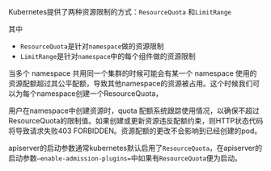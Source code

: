 Kubernetes提供了两种资源限制的方式：`ResourceQuota` 和`LimitRange`

其中

- `ResourceQuota`是针对`namespace`做的资源限制
- `LimitRange`是针对`namespace`中的每个组件做的资源限制

当多个 namespace 共用同一个集群的时候可能会有某一个 namespace 使用的资源配额超过其公平配额，导致其他namespace的资源被占用。这个时候我们可以为每个namespace创建一个ResourceQuota，

用户在namespace中创建资源时，quota 配额系统跟踪使用情况，以确保不超过ResourceQuota的限制值。如果创建或更新资源违反配额约束，则HTTP状态代码将导致请求失败403 FORBIDDEN。资源配额的更改不会影响到已经创建的pod。

apiserver的启动参数通常kubernetes默认启用了`ResourceQuota`，在apiserver的启动参数`–enable-admission-plugins=`中如果有`ResourceQuota`便为启动。